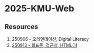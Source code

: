 # 2025-KMU-Web

## Resources

1. 250906 - 오리엔테이션, Digital Literacy
2. [250913 - 웹표준, 접근성, HTML(1)](./250913.html)